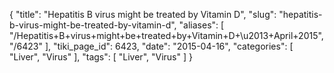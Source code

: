 {
    "title": "Hepatitis B virus might be treated by Vitamin D",
    "slug": "hepatitis-b-virus-might-be-treated-by-vitamin-d",
    "aliases": [
        "/Hepatitis+B+virus+might+be+treated+by+Vitamin+D+\u2013+April+2015",
        "/6423"
    ],
    "tiki_page_id": 6423,
    "date": "2015-04-16",
    "categories": [
        "Liver",
        "Virus"
    ],
    "tags": [
        "Liver",
        "Virus"
    ]
}